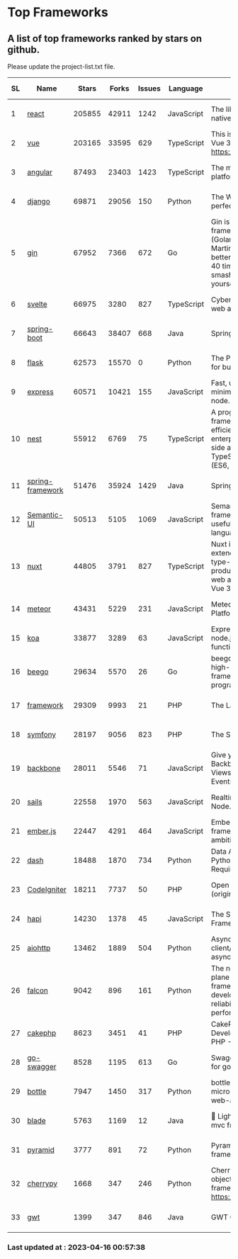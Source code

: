 # Top Frameworks
## A list of top frameworks ranked by stars on github.  
Please update the project-list.txt file.

| SL| Name  | Stars| Forks| Issues | Language | Description | Last Commit |
| --| ------| -----| ---- | ------ | -------- | ----------- | ----------- |
| 1 | [react](https://github.com/facebook/react) | 205855 | 42911 | 1242 | JavaScript | The library for web and native user interfaces | 2023-04-15 03:20:35 |
| 2 | [vue](https://github.com/vuejs/vue) | 203165 | 33595 | 629 | TypeScript | This is the repo for Vue 2. For Vue 3, go to https://github.com/vuejs/core | 2023-02-04 18:16:38 |
| 3 | [angular](https://github.com/angular/angular) | 87493 | 23403 | 1423 | TypeScript | The modern web developer’s platform | 2023-04-14 19:28:41 |
| 4 | [django](https://github.com/django/django) | 69871 | 29056 | 150 | Python | The Web framework for perfectionists with deadlines. | 2023-04-15 06:28:55 |
| 5 | [gin](https://github.com/gin-gonic/gin) | 67952 | 7366 | 672 | Go | Gin is a HTTP web framework written in Go (Golang). It features a Martini-like API with much better performance -- up to 40 times faster. If you need smashing performance, get yourself some Gin. | 2023-03-02 00:12:20 |
| 6 | [svelte](https://github.com/sveltejs/svelte) | 66975 | 3280 | 827 | TypeScript | Cybernetically enhanced web apps | 2023-04-11 18:14:56 |
| 7 | [spring-boot](https://github.com/spring-projects/spring-boot) | 66643 | 38407 | 668 | Java | Spring Boot | 2023-04-15 14:05:45 |
| 8 | [flask](https://github.com/pallets/flask) | 62573 | 15570 | 0 | Python | The Python micro framework for building web applications. | 2023-04-15 14:39:35 |
| 9 | [express](https://github.com/expressjs/express) | 60571 | 10421 | 155 | JavaScript | Fast, unopinionated, minimalist web framework for node. | 2023-02-26 18:34:32 |
| 10 | [nest](https://github.com/nestjs/nest) | 55912 | 6769 | 75 | TypeScript | A progressive Node.js framework for building efficient, scalable, and enterprise-grade server-side applications on top of TypeScript & JavaScript (ES6, ES7, ES8) 🚀 | 2023-04-14 10:04:52 |
| 11 | [spring-framework](https://github.com/spring-projects/spring-framework) | 51476 | 35924 | 1429 | Java | Spring Framework | 2023-04-15 08:06:09 |
| 12 | [Semantic-UI](https://github.com/Semantic-Org/Semantic-UI) | 50513 | 5105 | 1069 | JavaScript | Semantic is a UI component framework based around useful principles from natural language. | 2023-01-11 17:05:32 |
| 13 | [nuxt](https://github.com/nuxt/nuxt) | 44805 | 3791 | 827 | TypeScript | Nuxt is an intuitive and extendable way to create type-safe, performant and production-grade full-stack web apps and websites with Vue 3. | 2023-04-15 14:43:19 |
| 14 | [meteor](https://github.com/meteor/meteor) | 43431 | 5229 | 231 | JavaScript | Meteor, the JavaScript App Platform | 2023-04-04 12:21:59 |
| 15 | [koa](https://github.com/koajs/koa) | 33877 | 3289 | 63 | JavaScript | Expressive middleware for node.js using ES2017 async functions | 2023-04-12 09:49:59 |
| 16 | [beego](https://github.com/beego/beego) | 29634 | 5570 | 26 | Go | beego is an open-source, high-performance web framework for the Go programming language. | 2023-03-09 07:19:01 |
| 17 | [framework](https://github.com/laravel/framework) | 29309 | 9993 | 21 | PHP | The Laravel Framework. | 2023-04-15 21:55:40 |
| 18 | [symfony](https://github.com/symfony/symfony) | 28197 | 9056 | 823 | PHP | The Symfony PHP framework | 2023-04-15 17:53:18 |
| 19 | [backbone](https://github.com/jashkenas/backbone) | 28011 | 5546 | 71 | JavaScript | Give your JS App some Backbone with Models, Views, Collections, and Events | 2023-01-04 11:09:21 |
| 20 | [sails](https://github.com/balderdashy/sails) | 22558 | 1970 | 563 | JavaScript | Realtime MVC Framework for Node.js | 2023-02-17 22:35:42 |
| 21 | [ember.js](https://github.com/emberjs/ember.js) | 22447 | 4291 | 464 | JavaScript | Ember.js - A JavaScript framework for creating ambitious web applications | 2023-04-13 01:42:33 |
| 22 | [dash](https://github.com/plotly/dash) | 18488 | 1870 | 734 | Python | Data Apps & Dashboards for Python. No JavaScript Required. | 2023-04-13 14:17:44 |
| 23 | [CodeIgniter](https://github.com/bcit-ci/CodeIgniter) | 18211 | 7737 | 50 | PHP | Open Source PHP Framework (originally from EllisLab) | 2023-04-07 17:57:13 |
| 24 | [hapi](https://github.com/hapijs/hapi) | 14230 | 1378 | 45 | JavaScript | The Simple, Secure Framework Developers Trust | 2023-03-27 19:45:44 |
| 25 | [aiohttp](https://github.com/aio-libs/aiohttp) | 13462 | 1889 | 504 | Python | Asynchronous HTTP client/server framework for asyncio and Python | 2023-03-29 18:05:39 |
| 26 | [falcon](https://github.com/falconry/falcon) | 9042 | 896 | 161 | Python | The no-magic web data plane API and microservices framework for Python developers, with a focus on reliability, correctness, and performance at scale. | 2023-01-18 20:42:26 |
| 27 | [cakephp](https://github.com/cakephp/cakephp) | 8623 | 3451 | 41 | PHP | CakePHP: The Rapid Development Framework for PHP - Official Repository | 2023-04-15 03:41:59 |
| 28 | [go-swagger](https://github.com/go-swagger/go-swagger) | 8528 | 1195 | 613 | Go | Swagger 2.0 implementation for go | 2023-02-04 17:37:23 |
| 29 | [bottle](https://github.com/bottlepy/bottle) | 7947 | 1450 | 317 | Python | bottle.py is a fast and simple micro-framework for python web-applications. | 2022-09-05 15:24:52 |
| 30 | [blade](https://github.com/lets-blade/blade) | 5763 | 1169 | 12 | Java | :rocket: Lightning fast and elegant mvc framework for Java8 | 2022-05-10 12:38:06 |
| 31 | [pyramid](https://github.com/Pylons/pyramid) | 3777 | 891 | 72 | Python | Pyramid - A Python web framework | 2023-02-16 13:50:59 |
| 32 | [cherrypy](https://github.com/cherrypy/cherrypy) | 1668 | 347 | 246 | Python | CherryPy is a pythonic, object-oriented HTTP framework.      https://cherrypy.dev | 2023-04-01 23:50:27 |
| 33 | [gwt](https://github.com/gwtproject/gwt) | 1399 | 347 | 846 | Java | GWT Open Source Project | 2023-04-12 22:26:42 |

### Last updated at : 2023-04-16 00:57:38
